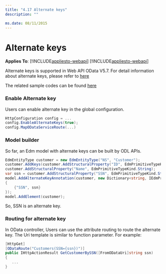 ```yaml
---
title: "4.17 Alternate keys"
description: ""

ms.date: 08/11/2015
---
```

# Alternate keys
**Applies To**:
[!INCLUDE[appliesto-webapi](../includes/appliesto-webapi-v7.md)]
[!INCLUDE[appliesto-webapi](../includes/appliesto-webapi-v6.md)]

Alternate keys is supported in Web API OData V5.7. For detail information about alternate keys, please refer to [here](https://github.com/OData/vocabularies/blob/master/OData.Community.Keys.V1.md)

The related sample codes can be found [here](https://github.com/OData/ODataSamples/tree/master/WebApi/v4/ODataAlternateKeySamples)

### Enable Alternate key 

Users can enable alternate key in the global configuration.
```C#
HttpConfiguration config = ...
config.EnableAlternateKeys(true);
config.MapODataServiceRoute(...)
```

### Model builder

So far, an Edm model with alternate keys can be built by ODL APIs. 
```C#
EdmEntityType customer = new EdmEntityType("NS", "Customer"); 
customer.AddKeys(customer.AddStructuralProperty("ID", EdmPrimitiveTypeKind.Int32)); 
customer.AddStructuralProperty("Name", EdmPrimitiveTypeKind.String); 
var ssn = customer.AddStructuralProperty("SSN", EdmPrimitiveTypeKind.String); 
model.AddAlternateKeyAnnotation(customer, new Dictionary<string, IEdmProperty> 
{ 
    {"SSN", ssn} 
}); 
model.AddElement(customer); 
```
So, SSN is an alternate key.

### Routing for alternate key

In OData controller, Users can use the attribute routing to route the alternate key. The Uri template is similar to function parameter. For example:
```C#
[HttpGet] 
[ODataRoute("Customers(SSN={ssn})")] 
public IHttpActionResult GetCustomerBySSN([FromODataUri]string ssn)
{
   ...
}
```
